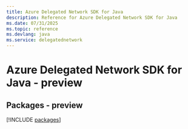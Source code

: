 ```yaml
---
title: Azure Delegated Network SDK for Java
description: Reference for Azure Delegated Network SDK for Java
ms.date: 07/31/2025
ms.topic: reference
ms.devlang: java
ms.service: delegatednetwork
---
```

# Azure Delegated Network SDK for Java - preview
## Packages - preview
[!INCLUDE [packages](delegated-network-index.md)]